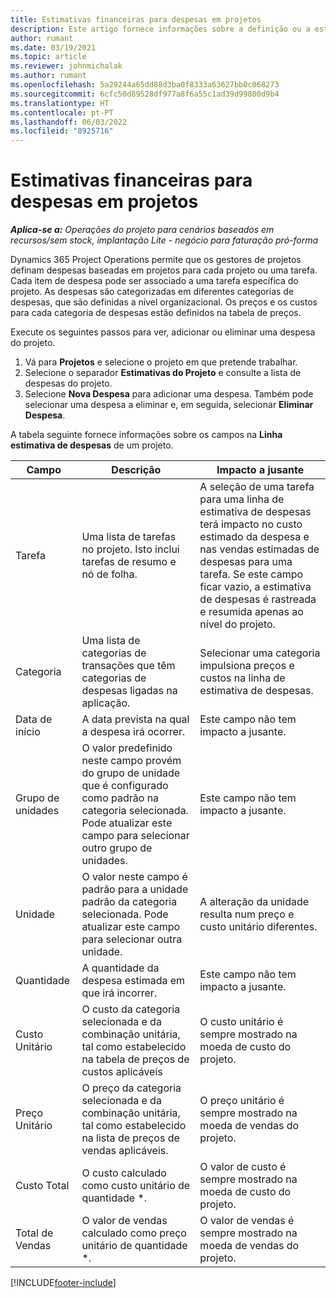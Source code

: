 ```yaml
---
title: Estimativas financeiras para despesas em projetos
description: Este artigo fornece informações sobre a definição ou a estimativa de despesas baseadas em projetos.
author: rumant
ms.date: 03/19/2021
ms.topic: article
ms.reviewer: johnmichalak
ms.author: rumant
ms.openlocfilehash: 5a29244a65dd88d3ba0f8333a63627bb0c068273
ms.sourcegitcommit: 6cfc50d89528df977a8f6a55c1ad39d99800d9b4
ms.translationtype: HT
ms.contentlocale: pt-PT
ms.lasthandoff: 06/03/2022
ms.locfileid: "8925716"
---
```

# <a name="financial-estimates-for-expenses-on-projects"></a>Estimativas financeiras para despesas em projetos
_**Aplica-se a:** Operações do projeto para cenários baseados em recursos/sem stock, implantação Lite - negócio para faturação pró-forma_

Dynamics 365 Project Operations permite que os gestores de projetos definam despesas baseadas em projetos para cada projeto ou uma tarefa. Cada item de despesa pode ser associado a uma tarefa específica do projeto. As despesas são categorizadas em diferentes categorias de despesas, que são definidas a nível organizacional. Os preços e os custos para cada categoria de despesas estão definidos na tabela de preços. 

Execute os seguintes passos para ver, adicionar ou eliminar uma despesa do projeto.

1. Vá para **Projetos** e selecione o projeto em que pretende trabalhar.
2. Selecione o separador **Estimativas do Projeto** e consulte a lista de despesas do projeto.
3. Selecione **Nova Despesa** para adicionar uma despesa. Também pode selecionar uma despesa a eliminar e, em seguida, selecionar **Eliminar Despesa**.

A tabela seguinte fornece informações sobre os campos na **Linha estimativa de despesas** de um projeto. 

| **Campo** | **Descrição** | **Impacto a jusante** |
| --- | --- | --- |
| Tarefa | Uma lista de tarefas no projeto. Isto inclui tarefas de resumo e nó de folha. | A seleção de uma tarefa para uma linha de estimativa de despesas terá impacto no custo estimado da despesa e nas vendas estimadas de despesas para uma tarefa. Se este campo ficar vazio, a estimativa de despesas é rastreada e resumida apenas ao nível do projeto. |
| Categoria | Uma lista de categorias de transações que têm categorias de despesas ligadas na aplicação. | Selecionar uma categoria impulsiona preços e custos na linha de estimativa de despesas. |
| Data de início | A data prevista na qual a despesa irá ocorrer. | Este campo não tem impacto a jusante. |
| Grupo de unidades | O valor predefinido neste campo provém do grupo de unidade que é configurado como padrão na categoria selecionada. Pode atualizar este campo para selecionar outro grupo de unidades. | Este campo não tem impacto a jusante. |
| Unidade | O valor neste campo é padrão para a unidade padrão da categoria selecionada. Pode atualizar este campo para selecionar outra unidade. | A alteração da unidade resulta num preço e custo unitário diferentes. |
| Quantidade | A quantidade da despesa estimada em que irá incorrer. | Este campo não tem impacto a jusante. |
| Custo Unitário | O custo da categoria selecionada e da combinação unitária, tal como estabelecido na tabela de preços de custos aplicáveis | O custo unitário é sempre mostrado na moeda de custo do projeto. |
| Preço Unitário | O preço da categoria selecionada e da combinação unitária, tal como estabelecido na lista de preços de vendas aplicáveis. | O preço unitário é sempre mostrado na moeda de vendas do projeto. |
| Custo Total | O custo calculado como custo unitário de quantidade \*.| O valor de custo é sempre mostrado na moeda de custo do projeto. |
| Total de Vendas | O valor de vendas calculado como preço unitário de quantidade \*. | O valor de vendas é sempre mostrado na moeda de vendas do projeto. |


[!INCLUDE[footer-include](../includes/footer-banner.md)]
